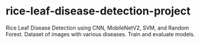 # rice-leaf-disease-detection-project
Rice Leaf Disease Detection using CNN, MobileNetV2, SVM, and Random Forest. Dataset of images with various diseases. Train and evaluate models.
